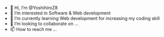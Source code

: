 - 👋 Hi, I’m @YoshihiroZ8
- 👀 I’m interested in Software & Web development
- 🌱 I’m currently learning Web development for increasing my coding skill
- 💞️ I’m looking to collaborate on ...
- 📫 How to reach me ...

<!---
YoshihiroZ8/YoshihiroZ8 is a ✨ special ✨ repository because its `README.md` (this file) appears on your GitHub profile.
You can click the Preview link to take a look at your changes.
--->
